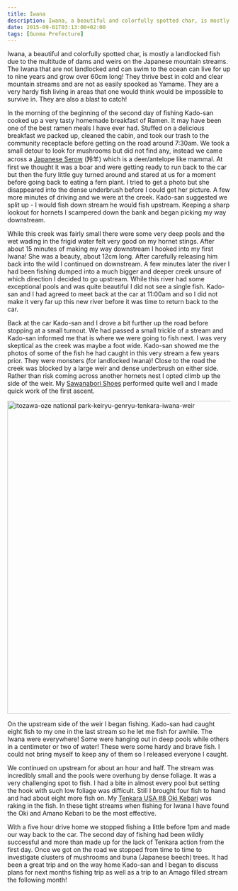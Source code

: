 ```yaml
---
title: Iwana
description: Iwana, a beautiful and colorfully spotted char, is mostly a landlocked fish due to the multitude of dams and weirs on the Japanese mountain streams...
date: 2015-09-01T03:13:00+02:00
tags: [Gunma Prefecture]
---
```

<div class=“text-lg m-2”>
<p class="mb-2">Iwana, a beautiful and colorfully spotted char, is mostly a landlocked fish due to the multitude of dams and weirs on the Japanese mountain streams. The Iwana that are not landlocked and can swim to the ocean can live for up to nine years and grow over 60cm long! They thrive best in cold and clear mountain streams and are not as easily spooked as Yamame. They are a very hardy fish living in areas that one would think would be impossible to survive in. They are also a blast to catch!</p>



<p class="mb-2 mt-2">In the morning of the beginning of the second day of fishing Kado-san cooked up a very tasty homemade breakfast of Ramen. It may have been one of the best ramen meals I have ever had. Stuffed on a delicious breakfast we packed up, cleaned the cabin, and took our trash to the community receptacle before getting on the road around 7:30am. We took a small detour to look for mushrooms but did not find any, instead we came across a <a href="https://en.wikipedia.org/wiki/Japanese_serow#/media/File:Japanese_Serow_Wakinosowa_Japan.JPG" target="_blank" rel="noopener">Japanese Serow</a> (羚羊) which is a deer/antelope like mammal. At first we thought it was a boar and were getting ready to run back to the car but then the fury little guy turned around and stared at us for a moment before going back to eating a fern plant. I tried to get a photo but she disappeared into the dense underbrush before I could get her picture. A few more minutes of driving and we were at the creek. Kado-san suggested we split up - I would fish down stream he would fish upstream. Keeping a sharp lookout for hornets I scampered down the bank and began picking my way downstream.</p>



<p class="mb-2 mt-2">While this creek was fairly small there were some very deep pools and the wet wading in the frigid water felt very good on my hornet stings. After about 15 minutes of making my way downstream I hooked into my first Iwana! She was a beauty, about 12cm long. After carefully releasing him back into the wild I continued on downstream. A few minutes later the river I had been fishing dumped into a much bigger and deeper creek unsure of which direction I decided to go upstream. While this river had some exceptional pools and was quite beautiful I did not see a single fish. Kado-san and I had agreed to meet back at the car at 11:00am and so I did not make it very far up this new river before it was time to return back to the car.</p>



<p class="mb-2 mt-2">Back at the car Kado-san and I drove a bit further up the road before stopping at a small turnout. We had passed a small trickle of a stream and Kado-san informed me that is where we were going to fish next. I was very skeptical as the creek was maybe a foot wide. Kado-san showed me the photos of some of the fish he had caught in this very stream a few years prior. They were monsters (for landlocked Iwana)! Close to the road the creek was blocked by a large weir and dense underbrush on either side. Rather than risk coming across another hornets nest I opted climb up the side of the weir. My <a href="https://www.fallfishtenkara.com/sawanobori-stream-climbing-shoes/" target="_blank" rel="noopener">Sawanabori Shoes</a> performed quite well and I made quick work of the first ascent.</p>

<a href="https://www.fallfishtenkara.com/wp-content/uploads/2015/09/itozawa-oze-national-park-keiryu-genryu-tenkara-iwana-weir.jpg"><img class="alignnone size-large wp-image-1852" src="https://www.fallfishtenkara.com/wp-content/uploads/2015/09/itozawa-oze-national-park-keiryu-genryu-tenkara-iwana-weir-1024x768.jpg" alt="itozawa-oze national park-keiryu-genryu-tenkara-iwana-weir" width="940" height="705" /></a>

<p class="mb-2 mt-2">On the upstream side of the weir I began fishing. Kado-san had caught eight fish to my one in the last stream so he let me fish for awhile. The Iwana were everywhere! Some were hanging out in deep pools while others in a centimeter or two of water! These were some hardy and brave fish. I could not bring myself to keep any of them so I released everyone I caught.</p>



<p class="mb-2 mt-2">We continued on upstream for about an hour and half. The stream was incredibly small and the pools were overhung by dense foliage. It was a very challenging spot to fish. I had a bite in almost every pool but setting the hook with such low foliage was difficult. Still I brought four fish to hand and had about eight more fish on. My <a href="https://www.tenkarausa.com/shop/product_info.php/products_id/133?osCsid=33bf9e61c5ed163a0e6c6947c8040e76" target="_blank" rel="noopener">Tenkara USA #8 Oki Kebari</a> was raking in the fish. In these tight streams when fishing for Iwana I have found the Oki and Amano Kebari to be the most effective.</p>



<p class="mb-2 mt-2">With a five hour drive home we stopped fishing a little before 1pm and made our way back to the car. The second day of fishing had been wildly successful and more than made up for the lack of Tenkara action from the first day. Once we got on the road we stopped from time to time to investigate clusters of mushrooms and buna (Japanese beech)<b> </b>trees. It had been a great trip and on the way home Kado-san and I began to discuss plans for next months fishing trip as well as a trip to an Amago filled stream the following month!</p>

<img class="w-8/12 rounded-lg shadow-lg mx-auto" src="" alt="" />
</div>
